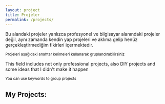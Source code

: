 ```yaml
---
layout: project
title: Projeler
permalink: /projects/
---
```


<p>Bu alandaki projeler yanlızca profesyonel ve bilgisayar alanındaki projeler değil, aynı zamanda kendin yap projeleri ve aklıma gelip henüz gerçekleştirmediğim fikirleri içermektedir.</p>
<small>Projeleri aşağıdaki anahtar kelimeleri kullanarak gruplandırabilirsiniz</small>

<p>This field includes not only professional projects, also DIY projects and some ideas that I didn't make it happen</p>
<small>You can use keywords to group projects</small>
<h2>My Projects:</h2>
